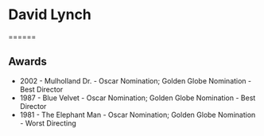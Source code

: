 # David Lynch
======
## Awards
* 2002 - Mulholland Dr. - Oscar Nomination; Golden Globe Nomination - Best Director
* 1987 - Blue Velvet - Oscar Nomination; Golden Globe Nomination - Best Director
* 1981 - The Elephant Man - Oscar Nomination; Golden Globe Nomination - Worst Directing
